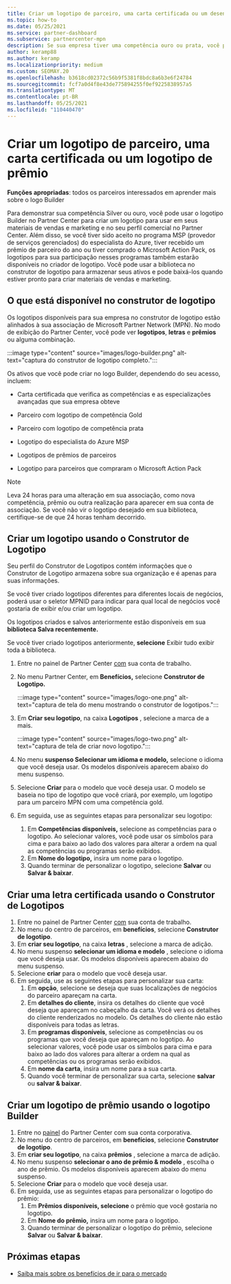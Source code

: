 ```yaml
---
title: Criar um logotipo de parceiro, uma carta certificada ou um desenvolvedor de logotipo de prêmio
ms.topic: how-to
ms.date: 05/25/2021
ms.service: partner-dashboard
ms.subservice: partnercenter-mpn
description: Se sua empresa tiver uma competência ouro ou prata, você poderá gerar um logotipo personalizado para sua empresa ou solicitar uma carta de verificação certificada personalizada usando a ferramenta de logotipo Builder no Partner Center.
author: keramp88
ms.author: keramp
ms.localizationpriority: medium
ms.custom: SEOMAY.20
ms.openlocfilehash: b3618cd02372c56b9f5381f8bdc8a6b3e6f24784
ms.sourcegitcommit: fcf7a0d4f8e43de775894255f0ef9225838957a5
ms.translationtype: MT
ms.contentlocale: pt-BR
ms.lasthandoff: 05/25/2021
ms.locfileid: "110440470"
---
```

# <a name="create-a-partner-logo-certified-letter-or-award-logo"></a>Criar um logotipo de parceiro, uma carta certificada ou um logotipo de prêmio

**Funções apropriadas**: todos os parceiros interessados em aprender mais sobre o logo Builder

Para demonstrar sua competência Silver ou ouro, você pode usar o logotipo Builder no Partner Center para criar um logotipo para usar em seus materiais de vendas e marketing e no seu perfil comercial no Partner Center. Além disso, se você tiver sido aceito no programa MSP (provedor de serviços gerenciados) do especialista do Azure, tiver recebido um prêmio de parceiro do ano ou tiver comprado o Microsoft Action Pack, os logotipos para sua participação nesses programas também estarão disponíveis no criador de logotipo. Você pode usar a biblioteca no construtor de logotipo para armazenar seus ativos e pode baixá-los quando estiver pronto para criar materiais de vendas e marketing.

## <a name="what-is-available-in-logo-builder"></a>O que está disponível no construtor de logotipo

Os logotipos disponíveis para sua empresa no construtor de logotipo estão alinhados à sua associação de Microsoft Partner Network (MPN). No modo de exibição do Partner Center, você pode ver **logotipos**, **letras** e **prêmios** ou alguma combinação.

:::image type="content" source="images/logo-builder.png" alt-text="captura do construtor de logotipo completo.":::

Os ativos que você pode criar no logo Builder, dependendo do seu acesso, incluem:

- Carta certificada que verifica as competências e as especializações avançadas que sua empresa obteve

- Parceiro com logotipo de competência Gold

- Parceiro com logotipo de competência prata

- Logotipo do especialista do Azure MSP

- Logotipos de prêmios de parceiros

- Logotipo para parceiros que compraram o Microsoft Action Pack

>[!NOTE]
>Leva 24 horas para uma alteração em sua associação, como nova competência, prêmio ou outra realização para aparecer em sua conta de associação. Se você não vir o logotipo desejado em sua biblioteca, certifique-se de que 24 horas tenham decorrido.

## <a name="create-a-logo-using-logo-builder"></a>Criar um logotipo usando o Construtor de Logotipo

Seu perfil do Construtor de Logotipos contém informações que o Construtor de Logotipo armazena sobre sua organização e é apenas para suas informações.

Se você tiver criado logotipos diferentes para diferentes locais de negócios, poderá usar o seletor MPNID para indicar para qual local de negócios você gostaria de exibir e/ou criar um logotipo.

Os logotipos criados e salvos anteriormente estão disponíveis em sua **biblioteca Salva recentemente.**

Se você tiver criado logotipos anteriormente, **selecione** Exibir tudo exibir toda a biblioteca.

1. Entre no painel de Partner Center [com](https://partner.microsoft.com/dashboard) sua conta de trabalho.
1. No menu Partner Center, em **Benefícios,** selecione **Construtor de Logotipo.**

   :::image type="content" source="images/logo-one.png" alt-text="captura de tela do menu mostrando o construtor de logotipos.":::
1. Em **Criar seu logotipo**, na caixa **Logotipos** , selecione a marca de a mais.

   :::image type="content" source="images/logo-two.png" alt-text="captura de tela de criar novo logotipo.":::
1. No menu **suspenso Selecionar um idioma e modelo,** selecione o idioma que você deseja usar. Os modelos disponíveis aparecem abaixo do menu suspenso.
1. Selecione **Criar** para o modelo que você deseja usar. O modelo se baseia no tipo de logotipo que você criará, por exemplo, um logotipo para um parceiro MPN com uma competência gold.
1. Em seguida, use as seguintes etapas para personalizar seu logotipo:
    1. Em **Competências disponíveis,** selecione as competências para o logotipo. Ao selecionar valores, você pode usar os símbolos para cima e para baixo ao lado dos valores para alterar a ordem na qual as competências ou programas serão exibidos.
    1. Em **Nome do logotipo,** insira um nome para o logotipo.
    1. Quando terminar de personalizar o logotipo, selecione **Salvar** ou **Salvar & baixar**.

## <a name="create-a-certified-letter-using-logo-builder"></a>Criar uma letra certificada usando o Construtor de Logotipos

1. Entre no painel de Partner Center [com](https://partner.microsoft.com/dashboard) sua conta de trabalho.
1. No menu do centro de parceiros, em **benefícios**, selecione **Construtor de logotipo**.
1. Em **criar seu logotipo**, na caixa **letras** , selecione a marca de adição.
1. No menu suspenso **selecionar um idioma e modelo** , selecione o idioma que você deseja usar. Os modelos disponíveis aparecem abaixo do menu suspenso.
1. Selecione **criar** para o modelo que você deseja usar.
1. Em seguida, use as seguintes etapas para personalizar sua carta:
    1. Em **opção**, selecione se deseja que suas localizações de negócios do parceiro apareçam na carta.
    1. Em **detalhes do cliente**, insira os detalhes do cliente que você deseja que apareçam no cabeçalho da carta. Você verá os detalhes do cliente renderizados no modelo. Os detalhes do cliente não estão disponíveis para todas as letras.
    1. Em **programas disponíveis**, selecione as competências ou os programas que você deseja que apareçam no logotipo. Ao selecionar valores, você pode usar os símbolos para cima e para baixo ao lado dos valores para alterar a ordem na qual as competências ou os programas serão exibidos.
    1. Em **nome da carta**, insira um nome para a sua carta.
    1. Quando você terminar de personalizar sua carta, selecione **salvar** ou **salvar & baixar**.

## <a name="create-an-award-logo-using-logo-builder"></a>Criar um logotipo de prêmio usando o logotipo Builder

1. Entre no [painel](https://partner.microsoft.com/dashboard) do Partner Center com sua conta corporativa.
1. No menu do centro de parceiros, em **benefícios**, selecione **Construtor de logotipo**.
1. Em **criar seu logotipo**, na caixa **prêmios** , selecione a marca de adição.
1. No menu suspenso **selecionar o ano de prêmio & modelo** , escolha o ano de prêmio. Os modelos disponíveis aparecem abaixo do menu suspenso.
1. Selecione **Criar** para o modelo que você deseja usar.
1. Em seguida, use as seguintes etapas para personalizar o logotipo do prêmio:
    1. Em **Prêmios disponíveis, selecione** o prêmio que você gostaria no logotipo.
    1. Em **Nome do prêmio,** insira um nome para o logotipo.
    1. Quando terminar de personalizar o logotipo do prêmio, selecione **Salvar** ou **Salvar & baixar**.

## <a name="next-steps"></a>Próximas etapas

- [Saiba mais sobre os benefícios de ir para o mercado](mpn-learn-about-go-to-market-benefits.md)
